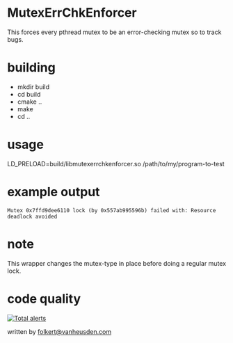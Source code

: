 # MutexErrChkEnforcer
This forces every pthread mutex to be an error-checking mutex so to track bugs.


# building
* mkdir build
* cd build
* cmake ..
* make
* cd ..


# usage
LD_PRELOAD=build/libmutexerrchkenforcer.so /path/to/my/program-to-test


# example output
    Mutex 0x7ffd9dee6110 lock (by 0x557ab995596b) failed with: Resource deadlock avoided


# note
This wrapper changes the mutex-type in place before doing a regular mutex lock.


# code quality
[![Total alerts](https://img.shields.io/lgtm/alerts/g/folkertvanheusden/MutexErrChkEnforcer.svg?logo=lgtm&logoWidth=18)](https://lgtm.com/projects/g/folkertvanheusden/MutexErrChkEnforcer/alerts/)


written by folkert@vanheusden.com
